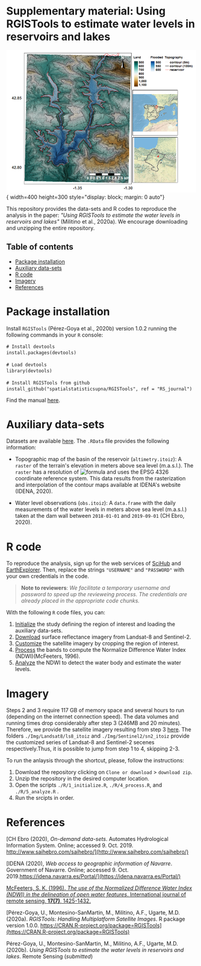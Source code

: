 # Supplementary material: Using RGISTools to estimate water levels in reservoirs and lakes

![Topographic map of Itoiz, a water reservoir, and its surrounding area](./Imgs/itoiz_reservoir.png){ width=400 height=300 style="display: block; margin: 0 auto"}

This repository provides the data-sets and R codes to reproduce the analysis in the paper: 
_"Using RGISTools to estimate the water levels in reservoirs and lakes"_
(Militino et al., 2020a). We encourage downloading and unzipping the entire repository.

## Table of contents

 - [Package installation](#Package-installation)
 - [Auxiliary data-sets](#Auxiliary-data-sets)
 - [R code](#R-code)
 - [Imagery](#Imagery)
 - [References](#References)

# Package installation

Install `RGISTools`  (Pérez-Goya et al., 2020b) version 1.0.2 running the
following commands in your `R` console:

```{r}
# Install devtools
install.packages(devtools)

# Load devtools
library(devtools)

# Install RGISTools from github
install_github("spatialstatisticsupna/RGISTools", ref = "RS_journal")
```

Find the manual [here](https://cran.r-project.org/web/packages/RGISTools/RGISTools.pdf).

# Auxiliary data-sets 

Datasets are available 
[here](https://github.com/mmontesinosanmartin/itoiz_article/tree/master/Data).
The `.RData` file provides the following information:

 - Topographic map of the basin of the reservoir (`altimetry.itoiz`): A
 `raster` of the terrain's elevation in meters above sea level (m.a.s.l.). The
 `raster` has a resolution of 
 ![formula](https://render.githubusercontent.com/render/math?math=10%20%5Ctimes%2010%5C%2Cm%5E%7B2%7D)
 and uses the EPSG 4326 coordinate reference system. This data results from
 the rasterization and interpolation of the contour maps available at IDENA's
 website (IDENA, 2020).
 
 - Water level observations (`obs.itoiz`): A `data.frame` with the daily
 measurements of the water levels in meters above sea level (m.a.s.l.)
 taken at the dam wall between `2018-01-01` and `2019-09-01` (CH Ebro, 2020).

# R code

To reproduce the analysis, sign up for the web services of 
[SciHub](https://scihub.copernicus.eu/dhus/#/self-registration) and
[EarthExplorer](https://ers.cr.usgs.gov/register/). 
Then, replace the strings `"USERNAME"` and `"PASSWORD"` with your
own credentials in the code.

> __Note to reviewers__: _We facilitate a temporary username and password to speed up the revieweing process. The credentials are already placed in the appropriate code chunks._

With the following `R` code files, you can:

 1. [Initialize](https://github.com/mmontesinosanmartin/itoiz_article/blob/master/R/1_initialize.R)
 the study defining the region of interest and loading the auxiliary data-sets.  
 2. [Download](https://github.com/mmontesinosanmartin/itoiz_article/blob/master/R/2_download.R) 
 surface reflectance imagery from Landsat-8 and Sentinel-2.  
 3. [Customize](https://github.com/mmontesinosanmartin/itoiz_article/blob/master/R/3_customize.R) 
 the satellite imagery by cropping the region of interest.  
 4. [Process](https://github.com/mmontesinosanmartin/itoiz_article/blob/master/R/4_process.R) 
 the bands to compute the Normalize Difference Water Index (NDWI)(McFeeters, 1996).  
 5. [Analyze](https://github.com/mmontesinosanmartin/itoiz_article/blob/master/R/5_analyze.R)
 the NDWI to detect the water body and estimate the water levels.  

# Imagery

Steps 2 and 3 require 117 GB of memory space and several hours to run (depending
on the internet connection speed). The data volumes and running times drop
considerably after step 3 (246MB and 20 minutes). Therefore, we provide
the satellite imagery resulting from step 3
[here](https://github.com/mmontesinosanmartin/itoiz_article/blob/master/Imgs).
The folders `./Img/Landsat8/ls8_itoiz` and `./Img/Sentinel2/sn2_itoiz` provide
the customized series of Landsat-8 and Sentinel-2 secenes respectively.Thus,
it is possible to jump from step 1 to 4, skipping 2-3. 

To run the anlaysis through the shortcut, please, follow the instructions:

 1. Download the repository clicking on `Clone or download` > `download zip`.
 2. Unzip the repository in the desired computer location.
 3. Open the scripts `./R/1_initialize.R`, `./R/4_process.R`, and `./R/5_analyze.R` .
 4. Run the srcipts in order.
 
# References

[CH Ebro (2020), _On-demand data-sets_. Automates Hydrological Information System. Online; accessed 9. Oct. 2019. http://www.saihebro.com/saihebro/](http://www.saihebro.com/saihebro/)

[IDENA (2020), _Web access to geographic information of Navarre_. Government of Navarre. Online; accessed 9. Oct. 2019.https://idena.navarra.es/Portal/](https://idena.navarra.es/Portal/)

[McFeeters, S. K. (1996). _The use of the Normalized Difference Water Index (NDWI) in the delineation of open water features_. International journal of remote sensing, __17(7)__, 1425-1432.](https://doi.org/10.1080/01431169608948714)

[Pérez-Goya, U., Montesino-SanMartin, M., Militino, A.F., Ugarte, M.D. (2020a). _RGISTools: Handling Multiplatform Satellite Images_. R package version 1.0.0. https://CRAN.R-project.org/package=RGISTools](https://CRAN.R-project.org/package=RGISTools)

Pérez-Goya, U., Montesino-SanMartin, M., Militino, A.F., Ugarte, M.D. (2020b). _Using RGISTools to estimate the water levels in reservoirs and lakes_. Remote Sensing (_submitted_)